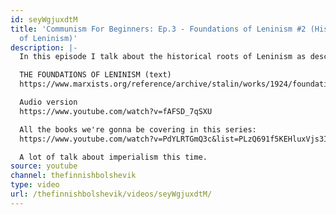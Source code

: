 ```yaml
---
id: seyWgjuxdtM
title: 'Communism For Beginners: Ep.3 - Foundations of Leninism #2 (Historical Roots
  of Leninism)'
description: |-
  In this episode I talk about the historical roots of Leninism as described in J.V. Stalin's book "the Foundations of Leninism"

  THE FOUNDATIONS OF LENINISM (text)
  https://www.marxists.org/reference/archive/stalin/works/1924/foundations-leninism/introduction.htm

  Audio version
  https://www.youtube.com/watch?v=fAFSD_7qSXU

  All the books we're gonna be covering in this series:
  https://www.youtube.com/watch?v=PdYLRTGmQ3c&list=PLzQ691f5KEHluxVjs3IXwutPg3zufVAJU

  A lot of talk about imperialism this time.
source: youtube
channel: thefinnishbolshevik
type: video
url: /thefinnishbolshevik/videos/seyWgjuxdtM/
---
```

